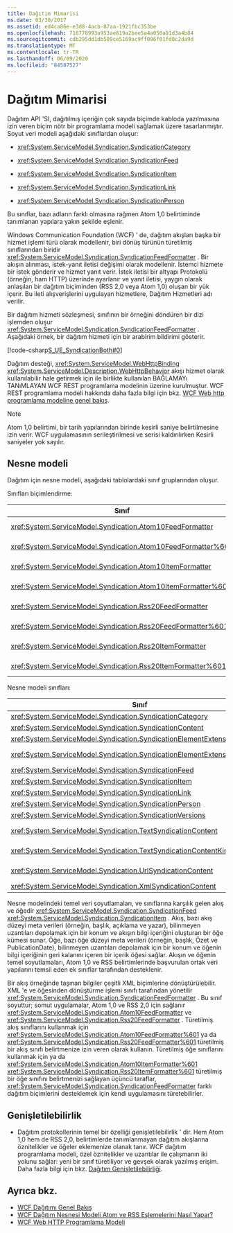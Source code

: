 ```yaml
---
title: Dağıtım Mimarisi
ms.date: 03/30/2017
ms.assetid: ed4ca86e-e3d8-4acb-87aa-1921fbc353be
ms.openlocfilehash: 718778993a953ae819a2bee5a4a050a81d3a4b84
ms.sourcegitcommit: cdb295dd1db589ce5169ac9ff096f01fd0c2da9d
ms.translationtype: MT
ms.contentlocale: tr-TR
ms.lasthandoff: 06/09/2020
ms.locfileid: "84587527"
---
```

# <a name="architecture-of-syndication"></a>Dağıtım Mimarisi
Dağıtım API 'SI, dağıtılmış içeriğin çok sayıda biçimde kabloda yazılmasına izin veren biçim nötr bir programlama modeli sağlamak üzere tasarlanmıştır. Soyut veri modeli aşağıdaki sınıflardan oluşur:  
  
- <xref:System.ServiceModel.Syndication.SyndicationCategory>  
  
- <xref:System.ServiceModel.Syndication.SyndicationFeed>  
  
- <xref:System.ServiceModel.Syndication.SyndicationItem>  
  
- <xref:System.ServiceModel.Syndication.SyndicationLink>  
  
- <xref:System.ServiceModel.Syndication.SyndicationPerson>  
  
 Bu sınıflar, bazı adların farklı olmasına rağmen Atom 1,0 belirtiminde tanımlanan yapılara yakın şekilde eşlenir.  
  
 Windows Communication Foundation (WCF) ' de, dağıtım akışları başka bir hizmet işlemi türü olarak modellenir, biri dönüş türünün türetilmiş sınıflarından biridir <xref:System.ServiceModel.Syndication.SyndicationFeedFormatter> . Bir akışın alınması, istek-yanıt iletisi değişimi olarak modellenir. İstemci hizmete bir istek gönderir ve hizmet yanıt verir. İstek iletisi bir altyapı Protokolü (örneğin, ham HTTP) üzerinde ayarlanır ve yanıt iletisi, yaygın olarak anlaşılan bir dağıtım biçiminden (RSS 2,0 veya Atom 1,0) oluşan bir yük içerir. Bu ileti alışverişlerini uygulayan hizmetlere, Dağıtım Hizmetleri adı verilir.  
  
 Bir dağıtım hizmeti sözleşmesi, sınıfının bir örneğini döndüren bir dizi işlemden oluşur <xref:System.ServiceModel.Syndication.SyndicationFeedFormatter> . Aşağıdaki örnek, bir dağıtım hizmeti için bir arabirim bildirimi gösterir.  
  
 [!code-csharp[S_UE_SyndicationBoth#0](../../../../samples/snippets/csharp/VS_Snippets_CFX/s_ue_syndicationboth/cs/service.cs#0)]  
  
 Dağıtım desteği, <xref:System.ServiceModel.WebHttpBinding> <xref:System.ServiceModel.Description.WebHttpBehavior> akışı hizmet olarak kullanılabilir hale getirmek için ile birlikte kullanılan BAĞLAMAYı TANıMLAYAN WCF REST programlama modelinin üzerine kurulmuştur. WCF REST programlama modeli hakkında daha fazla bilgi için bkz. [WCF Web http programlama modeline genel bakış](wcf-web-http-programming-model-overview.md).  
  
> [!NOTE]
> Atom 1,0 belirtimi, bir tarih yapılarından birinde kesirli saniye belirtilmesine izin verir. WCF uygulamasının serileştirilmesi ve serisi kaldırılırken Kesirli saniyeler yok sayılır.  
  
## <a name="object-model"></a>Nesne modeli  
 Dağıtım için nesne modeli, aşağıdaki tablolardaki sınıf gruplarından oluşur.  
  
 Sınıfları biçimlendirme:  
  
|Sınıf|Açıklama|  
|-----------|-----------------|  
|<xref:System.ServiceModel.Syndication.Atom10FeedFormatter>|Bir <xref:System.ServiceModel.Syndication.SyndicationFeed> örneği Atom 1,0 biçimine serileştiren bir sınıf.|  
|<xref:System.ServiceModel.Syndication.Atom10FeedFormatter%601>|<xref:System.ServiceModel.Syndication.SyndicationFeed>Türetilmiş sınıfları Atom 1,0 biçimine serileştiren bir sınıf.|  
|<xref:System.ServiceModel.Syndication.Atom10ItemFormatter>|Bir <xref:System.ServiceModel.Syndication.SyndicationItem> örneği Atom 1,0 biçimine serileştiren bir sınıf.|  
|<xref:System.ServiceModel.Syndication.Atom10ItemFormatter%601>|<xref:System.ServiceModel.Syndication.SyndicationItem>Türetilmiş sınıfları Atom 1,0 biçimine serileştiren bir sınıf.|  
|<xref:System.ServiceModel.Syndication.Rss20FeedFormatter>|Bir <xref:System.ServiceModel.Syndication.SyndicationFeed> ÖRNEĞI RSS 2,0 biçimine serileştiren bir sınıf.|  
|<xref:System.ServiceModel.Syndication.Rss20FeedFormatter%601>|<xref:System.ServiceModel.Syndication.SyndicationFeed>Türetilmiş sınıfları BIR RSS 2,0 biçimine serileştiren bir sınıf.|  
|<xref:System.ServiceModel.Syndication.Rss20ItemFormatter>|Bir <xref:System.ServiceModel.Syndication.SyndicationItem> ÖRNEĞI RSS 2,0 biçimine serileştiren bir sınıf.|  
|<xref:System.ServiceModel.Syndication.Rss20ItemFormatter%601>|<xref:System.ServiceModel.Syndication.SyndicationItem>Türetilmiş sınıfları BIR RSS 2,0 biçimine serileştiren bir sınıf.|  
  
 Nesne modeli sınıfları:  
  
|Sınıf|Açıklama|  
|-----------|-----------------|  
|<xref:System.ServiceModel.Syndication.SyndicationCategory>|Bir dağıtım akışının kategorisini temsil eden bir sınıf.|  
|<xref:System.ServiceModel.Syndication.SyndicationContent>|Dağıtım içeriğini temsil eden bir temel sınıf.|  
|<xref:System.ServiceModel.Syndication.SyndicationElementExtension>|Bir dağıtım öğesi uzantısını temsil eden sınıf.|  
|<xref:System.ServiceModel.Syndication.SyndicationElementExtensionCollection>|<xref:System.ServiceModel.Syndication.SyndicationElementExtension> nesneleri topluluğu.|  
|<xref:System.ServiceModel.Syndication.SyndicationFeed>|Üst düzey bir akış nesnesini temsil eden bir sınıf.|  
|<xref:System.ServiceModel.Syndication.SyndicationItem>|Bir akış öğesini temsil eden sınıf.|  
|<xref:System.ServiceModel.Syndication.SyndicationLink>|Bir dağıtım akışı veya öğe içindeki bir bağlantıyı temsil eden sınıf.|  
|<xref:System.ServiceModel.Syndication.SyndicationPerson>|Atom kişi yapısını temsil eden bir sınıf.|  
|<xref:System.ServiceModel.Syndication.SyndicationVersions>|Desteklenen dağıtım protokolü sürümlerini temsil eden bir sınıf.|  
|<xref:System.ServiceModel.Syndication.TextSyndicationContent>|<xref:System.ServiceModel.Syndication.SyndicationItem>Son kullanıcıya görüntülenecek içeriği temsil eden bir sınıf.|  
|<xref:System.ServiceModel.Syndication.TextSyndicationContentKind>|Desteklenen farklı metin dağıtım içeriği türlerini temsil eden bir sabit listesi.|  
|<xref:System.ServiceModel.Syndication.UrlSyndicationContent>|Başka bir kaynağa ait bir URL 'den oluşan bir dağıtım içeriğini temsil eden bir sınıf.|  
|<xref:System.ServiceModel.Syndication.XmlSyndicationContent>|Bir tarayıcıda görüntülenmeyen dağıtım içeriğini temsil eden bir sınıf.|  
  
 Nesne modelindeki temel veri soyutlamaları, ve sınıflarına karşılık gelen akış ve öğedir <xref:System.ServiceModel.Syndication.SyndicationFeed> <xref:System.ServiceModel.Syndication.SyndicationItem> . Akış, bazı akış düzeyi meta verileri (örneğin, başlık, açıklama ve yazar), bilinmeyen uzantıları depolamak için bir konum ve akışın bilgi içeriğini oluşturan bir öğe kümesi sunar. Öğe, bazı öğe düzeyi meta verileri (örneğin, başlık, Özet ve PublicationDate), bilinmeyen uzantıları depolamak için bir konum ve öğenin bilgi içeriğinin geri kalanını içeren bir içerik öğesi sağlar. Akışın ve öğenin temel soyutlamaları, Atom 1,0 ve RSS belirtimlerinde başvurulan ortak veri yapılarını temsil eden ek sınıflar tarafından desteklenir.  
  
 Bir akış örneğinde taşınan bilgiler çeşitli XML biçimlerine dönüştürülebilir. XML 'e ve öğesinden dönüştürme işlemi sınıfı tarafından yönetilir <xref:System.ServiceModel.Syndication.SyndicationFeedFormatter> . Bu sınıf soyuttur; somut uygulamalar, Atom 1,0 ve RSS 2,0 için sağlanır <xref:System.ServiceModel.Syndication.Atom10FeedFormatter> ve <xref:System.ServiceModel.Syndication.Rss20FeedFormatter> . Türetilmiş akış sınıflarını kullanmak için <xref:System.ServiceModel.Syndication.Atom10FeedFormatter%601> ya da <xref:System.ServiceModel.Syndication.Rss20FeedFormatter%601> türetilmiş bir akış sınıfı belirtmenize izin veren olarak kullanın. Türetilmiş öğe sınıflarını kullanmak için ya da <xref:System.ServiceModel.Syndication.Atom10ItemFormatter%601> <xref:System.ServiceModel.Syndication.Rss20ItemFormatter%601> türetilmiş bir öğe sınıfını belirtmenizi sağlayan üçüncü taraflar, <xref:System.ServiceModel.Syndication.SyndicationFeedFormatter> farklı dağıtım biçimlerini desteklemek için kendi uygulamasını türetebilirler.  
  
## <a name="extensibility"></a>Genişletilebilirlik  
  
- Dağıtım protokollerinin temel bir özelliği genişletilebilirlik ' dir. Hem Atom 1,0 hem de RSS 2,0, belirtimlerde tanımlanmayan dağıtım akışlarına öznitelikler ve öğeler eklemenize olanak tanır. WCF dağıtım programlama modeli, özel öznitelikler ve uzantılar ile çalışmanın iki yolunu sağlar: yeni bir sınıf türetiliyor ve gevşek olarak yazılmış erişim. Daha fazla bilgi için bkz. [Dağıtım Genişletilebilirliği](syndication-extensibility.md).  
  
## <a name="see-also"></a>Ayrıca bkz.

- [WCF Dağıtımı Genel Bakış](wcf-syndication-overview.md)
- [WCF Dağıtım Nesnesi Modeli Atom ve RSS Eşlemelerini Nasıl Yapar?](how-the-wcf-syndication-object-model-maps-to-atom-and-rss.md)
- [WCF Web HTTP Programlama Modeli](wcf-web-http-programming-model.md)
